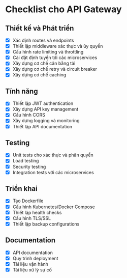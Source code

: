 # Checklist cho API Gateway

## Thiết kế và Phát triển
- [x] Xác định routes và endpoints
- [x] Thiết lập middleware xác thực và ủy quyền
- [x] Cấu hình rate limiting và throttling
- [x] Cài đặt định tuyến tới các microservices
- [x] Xây dựng cơ chế cân bằng tải
- [x] Xây dựng cơ chế retry và circuit breaker
- [x] Xây dựng cơ chế caching

## Tính năng
- [x] Thiết lập JWT authentication
- [x] Xây dựng API key management
- [x] Cấu hình CORS
- [x] Xây dựng logging và monitoring
- [x] Thiết lập API documentation

## Testing
- [x] Unit tests cho xác thực và phân quyền
- [x] Load testing
- [x] Security testing
- [x] Integration tests với các microservices

## Triển khai
- [x] Tạo Dockerfile
- [x] Cấu hình Kubernetes/Docker Compose
- [x] Thiết lập health checks
- [x] Cấu hình TLS/SSL
- [x] Thiết lập backup configurations

## Documentation
- [x] API documentation
- [x] Quy trình deployment
- [x] Tài liệu vận hành
- [x] Tài liệu xử lý sự cố